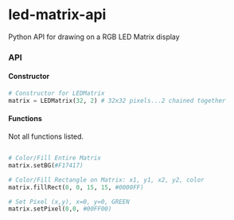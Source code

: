 # led-matrix-api
Python API for drawing on a RGB LED Matrix display

### API

#### Constructor

```python
# Constructor for LEDMatrix
matrix = LEDMatrix(32, 2) # 32x32 pixels...2 chained together
```

#### Functions
Not all functions listed.

```python

# Color/Fill Entire Matrix
matrix.setBG(#F17417)

# Color/Fill Rectangle on Matrix: x1, y1, x2, y2, color
matrix.fillRect(0, 0, 15, 15, #0000FF)

# Set Pixel (x,y), x=0, y=0, GREEN
matrix.setPixel(0,0, #00FF00)

```
